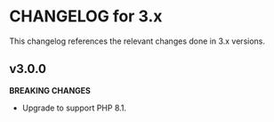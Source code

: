 # CHANGELOG for 3.x
This changelog references the relevant changes done in 3.x versions.


## v3.0.0
__BREAKING CHANGES__

* Upgrade to support PHP 8.1.
